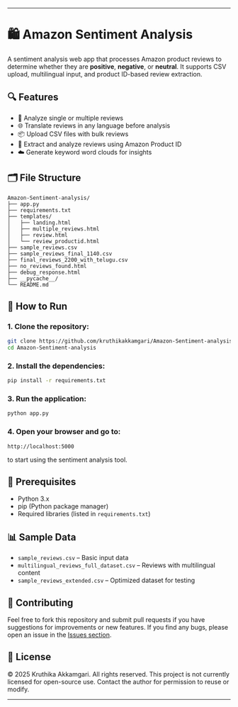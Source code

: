 

---

# 🛍️ Amazon Sentiment Analysis

A sentiment analysis web app that processes Amazon product reviews to determine whether they are **positive**, **negative**, or **neutral**. It supports CSV upload, multilingual input, and product ID-based review extraction.

## 🔍 Features

* 💬 Analyze single or multiple reviews
* 🌐 Translate reviews in any language before analysis
* 📦 Upload CSV files with bulk reviews
* 🔎 Extract and analyze reviews using Amazon Product ID
* ☁️ Generate keyword word clouds for insights

## 🗂️ File Structure

```
Amazon-Sentiment-analysis/
├── app.py
├── requirements.txt
├── templates/
│   ├── landing.html
│   ├── multiple_reviews.html
│   ├── review.html
│   └── review_productid.html
├── sample_reviews.csv
├── sample_reviews_final_1140.csv
├── final_reviews_2200_with_telugu.csv
├── no_reviews_found.html
├── debug_response.html
├── __pycache__/
└── README.md
```

## 🚀 How to Run

### 1. Clone the repository:

```bash
git clone https://github.com/kruthikakkamgari/Amazon-Sentiment-analysis.git
cd Amazon-Sentiment-analysis
```

### 2. Install the dependencies:

```bash
pip install -r requirements.txt
```

### 3. Run the application:

```bash
python app.py
```

### 4. Open your browser and go to:

```
http://localhost:5000
```

to start using the sentiment analysis tool.

## 🔧 Prerequisites

* Python 3.x
* pip (Python package manager)
* Required libraries (listed in `requirements.txt`)

## 📊 Sample Data

* `sample_reviews.csv` – Basic input data
* `multilingual_reviews_full_dataset.csv` – Reviews with multilingual content
* `sample_reviews_extended.csv` – Optimized dataset for testing

## 🤝 Contributing

Feel free to fork this repository and submit pull requests if you have suggestions for improvements or new features.
If you find any bugs, please open an issue in the [Issues section](https://github.com/kruthikakkamgari/Amazon-Sentiment-analysis/issues).

## 📄 License

© 2025 Kruthika Akkamgari. All rights reserved.
This project is not currently licensed for open-source use. Contact the author for permission to reuse or modify.

---
